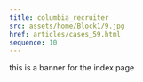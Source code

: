 ```yaml
---
title: columbia_recruiter
src: assets/home/Block1/9.jpg
href: articles/cases_59.html
sequence: 10
---
```


this is a banner for the index page